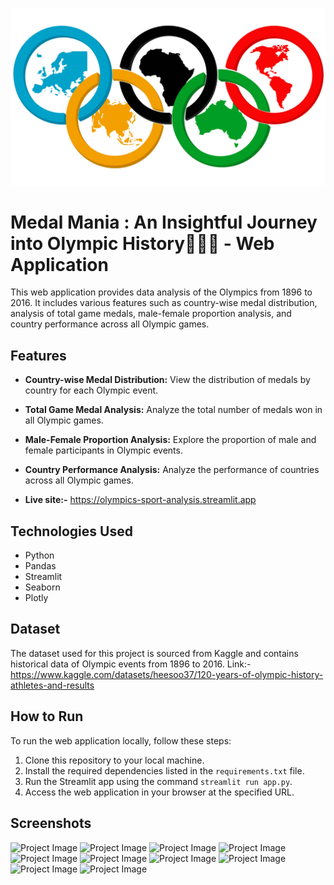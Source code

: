 
![Project Image](https://github.com/Mahendrak1999/Olympics-Analysis-WebApp/blob/master/Olympics-Emblem.png)

# Medal Mania : An Insightful Journey into Olympic History🥇🥈🥉 - Web Application

This web application provides data analysis of the Olympics from 1896 to 2016. It includes various features such as country-wise medal distribution, analysis of total game medals, male-female proportion analysis, and country performance across all Olympic games.

## Features

- **Country-wise Medal Distribution:** View the distribution of medals by country for each Olympic event.
- **Total Game Medal Analysis:** Analyze the total number of medals won in all Olympic games.
- **Male-Female Proportion Analysis:** Explore the proportion of male and female participants in Olympic events.
- **Country Performance Analysis:** Analyze the performance of countries across all Olympic games.


- **Live site:-** https://olympics-sport-analysis.streamlit.app

## Technologies Used

- Python
- Pandas
- Streamlit
- Seaborn
- Plotly

## Dataset

The dataset used for this project is sourced from Kaggle and contains historical data of Olympic events from 1896 to 2016.
Link:- https://www.kaggle.com/datasets/heesoo37/120-years-of-olympic-history-athletes-and-results

## How to Run

To run the web application locally, follow these steps:

1. Clone this repository to your local machine.
2. Install the required dependencies listed in the `requirements.txt` file.
3. Run the Streamlit app using the command `streamlit run app.py`.
4. Access the web application in your browser at the specified URL.

## Screenshots

![Project Image](https://github.com/Mahendrak1999/Olympics-Analysis-WebApp/blob/master/ScreenShot/Screenshot%202024-04-19%20at%2011.21.21%E2%80%AFPM.png)
![Project Image](https://github.com/Mahendrak1999/Olympics-Analysis-WebApp/blob/master/ScreenShot/Screenshot%202024-04-19%20at%2011.22.26%E2%80%AFPM.png)
![Project Image](https://github.com/Mahendrak1999/Olympics-Analysis-WebApp/blob/master/ScreenShot/Screenshot%202024-04-19%20at%2011.22.30%E2%80%AFPM.png)
![Project Image](https://github.com/Mahendrak1999/Olympics-Analysis-WebApp/blob/master/ScreenShot/Screenshot%202024-04-19%20at%2011.22.40%E2%80%AFPM.png)
![Project Image](https://github.com/Mahendrak1999/Olympics-Analysis-WebApp/blob/master/ScreenShot/Screenshot%202024-04-21%20at%2010.41.16%E2%80%AFAM.png)
![Project Image](https://github.com/Mahendrak1999/Olympics-Analysis-WebApp/blob/master/ScreenShot/Screenshot%202024-04-21%20at%2010.41.25%E2%80%AFAM.png)
![Project Image](https://github.com/Mahendrak1999/Olympics-Analysis-WebApp/blob/master/ScreenShot/Screenshot%202024-04-21%20at%2010.41.48%E2%80%AFAM.png)
![Project Image](https://github.com/Mahendrak1999/Olympics-Analysis-WebApp/blob/master/ScreenShot/Screenshot%202024-04-19%20at%2011.23.43%E2%80%AFPM.png)
![Project Image](https://github.com/Mahendrak1999/Olympics-Analysis-WebApp/blob/master/ScreenShot/Screenshot%202024-04-19%20at%2011.23.54%E2%80%AFPM.png)
![Project Image](https://github.com/Mahendrak1999/Olympics-Analysis-WebApp/blob/master/ScreenShot/Screenshot%202024-04-19%20at%2011.23.02%E2%80%AFPM.png)



